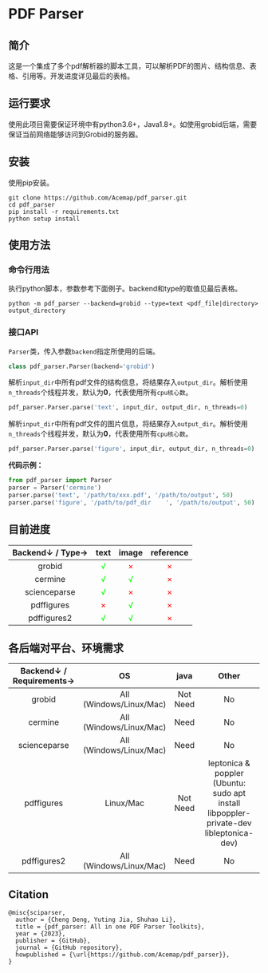# PDF Parser

## 简介

这是一个集成了多个pdf解析器的脚本工具，可以解析PDF的图片、结构信息、表格、引用等。开发进度详见最后的表格。

## 运行要求
使用此项目需要保证环境中有python3.6+，Java1.8+。如使用grobid后端，需要保证当前网络能够访问到Grobid的服务器。

## 安装
使用pip安装。

``` shell
git clone https://github.com/Acemap/pdf_parser.git
cd pdf_parser
pip install -r requirements.txt
python setup install
```


## 使用方法

### 命令行用法

执行python脚本，参数参考下面例子。backend和type的取值见最后表格。

``` shell
python -m pdf_parser --backend=grobid --type=text <pdf_file|directory> output_directory
```

### 接口API

`Parser`类，传入参数`backend`指定所使用的后端。
```python
class pdf_parser.Parser(backend='grobid')
```

解析`input_dir`中所有pdf文件的结构信息，将结果存入`output_dir`。解析使用`n_threads`个线程并发，默认为**0**，代表使用所有`cpu核心数`。
```python
pdf_parser.Parser.parse('text', input_dir, output_dir, n_threads=0)
```

解析`input_dir`中所有pdf文件的图片信息，将结果存入`output_dir`。解析使用`n_threads`个线程并发，默认为**0**，代表使用所有`cpu核心数`。
```python
pdf_parser.Parser.parse('figure', input_dir, output_dir, n_threads=0)
```


**代码示例：**

```python
from pdf_parser import Parser
parser = Parser('cermine')
parser.parse('text', '/path/to/xxx.pdf', '/path/to/output', 50)
parser.parse('figure', '/path/to/pdf_dir    ', '/path/to/output', 50)
```

## 目前进度 

Backend↓ / Type→ | text | image | reference
:-: | :-: | :-: | :-:
grobid | <font color="#00FF00">√</font> | <font color="#FF0000">×</font> | <font color="#FF0000">×</font> 
cermine | <font color="#00FF00">√</font> | <font color="#00FF00">√</font> | <font color="#FF0000">×</font>
scienceparse | <font color="#00FF00">√</font> | <font color="#FF0000">×</font> | <font color="#FF0000">×</font>
pdffigures | <font color="#FF0000">×</font> | <font color="#00FF00">√</font> | <font color="#FF0000">×</font>
pdffigures2 | <font color="#00FF00">√</font> | <font color="#00FF00">√</font> | <font color="#FF0000">×</font>

## 各后端对平台、环境需求

Backend↓ / Requirements→ | OS | java | Other
:-: | :-: | :-: | :-:
grobid | All (Windows/Linux/Mac) | Not Need | No
cermine | All (Windows/Linux/Mac) | Need | No
scienceparse | All (Windows/Linux/Mac) | Need | No
pdffigures | Linux/Mac | Not Need | leptonica & poppler (Ubuntu: sudo apt install libpoppler-private-dev libleptonica-dev)
pdffigures2 | All (Windows/Linux/Mac) | Need | No


## Citation

```
@misc{sciparser,
  author = {Cheng Deng, Yuting Jia, Shuhao Li},
  title = {pdf_parser: All in one PDF Parser Toolkits},
  year = {2023},
  publisher = {GitHub},
  journal = {GitHub repository},
  howpublished = {\url{https://github.com/Acemap/pdf_parser}},
}
```